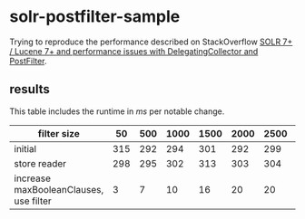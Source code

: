 # solr-postfilter-sample
Trying to reproduce the performance described on StackOverflow [SOLR 7+ / Lucene 7+ and performance issues with DelegatingCollector and PostFilter](https://stackoverflow.com/q/57663857/2160152).

## results

This table includes the runtime in _ms_ per notable change.

| filter size | 50 | 500 | 1000 | 1500 | 2000 | 2500 | 5000 |
|---|---|---|---|---|---|---|---|
| initial | 315 | 292 | 294 | 301 | 292 | 299 | 306 |
| store reader | 298 | 295 | 302 | 313 | 303 | 304 | 307 |
| increase maxBooleanClauses, use filter | 3 | 7 | 10 | 16 | 20 | 20 | 32 |
